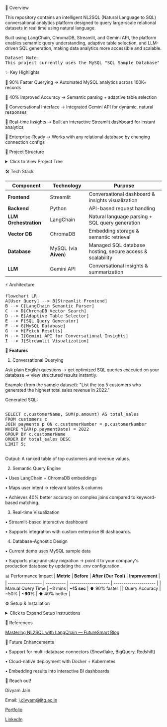 📌 Overview

This repository contains an intelligent NL2SQL (Natural Language to SQL) conversational analytics platform designed to query large-scale relational datasets in real time using natural language.

Built using LangChain, ChromaDB, Streamlit, and Gemini API, the platform enables semantic query understanding, adaptive table selection, and LLM-driven SQL generation, making data analytics more accessible and scalable.

<pre>
Dataset Note:
This project currently uses the MySQL "SQL Sample Database" (8+ relational tables, ~100K+ records) for demonstration. The MySQL database is hosted on Aiven, a fully managed cloud service, ensuring secure access, scalability, and reliable query performance. The app is designed to integrate seamlessly with enterprise-grade database infrastructure with minimal configuration.
</pre>

✨ Key Highlights

🔹 90% Faster Querying → Automated MySQL analytics across 100K+ records

🔹 40% Improved Accuracy → Semantic parsing + adaptive table selection

🔹 Conversational Interface → Integrated Gemini API for dynamic, natural responses

🔹 Real-time Insights → Built an interactive Streamlit dashboard for instant analytics

🔹 Enterprise-Ready → Works with any relational database by changing connection configs

📂 Project Structure
<details> <summary>Click to View Project Tree</summary> <pre> 
NL2SQL-using-Langchain/
│
├── app/
│   ├── main.py
│   ├── langchain_utils.py
│   ├── prompts.py
│   ├── examples.py
│   ├── table_details.py
│   ├── database_table_descriptions.csv
│   ├── requirements.txt
│
└── README.md
 
</pre> </details>


 
🛠️ Tech Stack

| **Component**         | **Technology**        | **Purpose**                                               |
| --------------------- | --------------------- | --------------------------------------------------------- |
| **Frontend**          | Streamlit             | Conversational dashboard & insights visualization         |
| **Backend**           | Python                | API-based request handling                                |
| **LLM Orchestration** | LangChain             | Natural language parsing + SQL query generation           |
| **Vector DB**         | ChromaDB              | Embedding storage & semantic retrieval                    |
| **Database**          | MySQL (via **Aiven**) | Managed SQL database hosting, secure access & scalability |
| **LLM**               | Gemini API            | Conversational insights & summarization                   |

⚡ Architecture
<pre>
flowchart LR
A[User Query] --> B[Streamlit Frontend]
B --> C[LangChain Semantic Parser]
C --> D[ChromaDB Vector Search]
D --> E[Adaptive Table Selector]
E --> F[SQL Query Generator]
F --> G[MySQL Database]
G --> H[Fetch Results]
H --> I[Gemini API for Conversational Insights]
I --> J[Streamlit Visualization]
</pre>


🚀 **Features**

1. Conversational Querying

Ask plain English questions → get optimized SQL queries executed on your database → view structured results instantly.

Example (from the sample dataset):
"List the top 5 customers who generated the highest total sales revenue in 2022."


Generated SQL:

<pre> 
SELECT c.customerName, SUM(p.amount) AS total_sales
FROM customers c
JOIN payments p ON c.customerNumber = p.customerNumber
WHERE YEAR(p.paymentDate) = 2022
GROUP BY c.customerName
ORDER BY total_sales DESC
LIMIT 5;
  
</pre>

Output: A ranked table of top customers and revenue values.

2. Semantic Query Engine

• Uses LangChain + ChromaDB embeddings

• Maps user intent → relevant tables & columns

• Achieves 40% better accuracy on complex joins compared to keyword-based matching.

3. Real-time Visualization

• Streamlit-based interactive dashboard

• Supports integration with custom enterprise BI dashboards.

4. Database-Agnostic Design

• Current demo uses MySQL sample data

• Supports plug-and-play migration → point it to your company's production database by updating the .env configuration.

📊 Performance Impact
| **Metric**        | **Before** | **After (Our Tool)** | **Improvement**       |
| ----------------- | ---------- | -------------------- | --------------------- |
| Manual Query Time | \~3 mins   | **~15 sec**          | ⬆️ 90% faster         |
| Query Accuracy    | \~50%      | **\~90%**            | ⬆️ 40% better         |

⚙️ Setup & Installation
<details> <summary>Click to Expand Setup Instructions</summary>
1. Clone the Repo
<pre>
git clone https://github.com/divyamiitg/NL2SQL-using-Langchain.git
cd NL2SQL-using-Langchain
</pre>

2. Create Virtual Environment
   <pre>
python -m venv venv
source venv/bin/activate  # For Linux/Mac
venv\Scripts\activate     # For Windows
</pre>

4. Install Dependencies
   <pre>
pip install -r requirements.txt
<\pre>

6. Configure Environment

<pre>
Create a .env file in the project root:

MYSQL_HOST=localhost
MYSQL_USER=your_user
MYSQL_PASSWORD=your_password
MYSQL_DB=sql_sample_db
GEMINI_API_KEY=your_key
  </pre>

5. Run the App
   <pre>
streamlit run app/main.py
</pre>

</details>

📄 References

[Mastering NL2SQL with LangChain — FutureSmart Blog](https://blog.futuresmart.ai/mastering-natural-language-to-sql-with-langchain-nl2sql)

🔮 Future Enhancements

• Support for multi-database connectors (Snowflake, BigQuery, Redshift)

• Cloud-native deployment with Docker + Kubernetes

• Embedding results into interactive BI dashboards

📧 Reach out!

Divyam Jain

Email: j.divyam@iitg.ac.in

[Portfolio](https://divyamiitg.github.io/)

[LinkedIn](https://www.linkedin.com/in/divyamiitg/)
